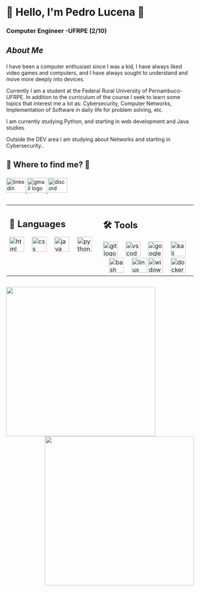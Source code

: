 <h1 align="left">👋 Hello, I'm Pedro Lucena 👋</h1>

###

<h3 align="left">Computer Engineer -UFRPE (2/10)</h3>

###

<h2 align="left"> <em>About Me</em> </h2>

###

<p align="left">  I have been a computer enthusiast since I was a kid, I have always liked video games and computers, and I have always sought to understand and move more deeply into devices. 

Currently I am a student at the Federal Rural University of Pernambuco-UFRPE. In addition to the curriculum of the course I seek to learn some topics that interest me a lot as: Cybersecurity, Computer Networks, Implementation of Software in daily life for problem solving, etc. 

I am currently studying Python, and starting in web development and Java studies. 

Outside the DEV area I am studying about Networks and starting in Cybersecurity..</p>

###

<h2 align="left">🔎 <b>Where to find me?</b> 🔎</h2>

###

<div align="left">
  <a href="https://www.linkedin.com/in/pedro-lucena-/" target="_blank">
    <img src="https://raw.githubusercontent.com/maurodesouza/profile-readme-generator/master/src/assets/icons/social/linkedin/default.svg" width="52" height="40" alt="linkedin logo" />
  <a>
  <a href="ppdro19@gmail.com" target="_blank">
    <img src="https://raw.githubusercontent.com/maurodesouza/profile-readme-generator/master/src/assets/icons/social/gmail/default.svg" width="52" height="40" alt="gmail logo"  />
  </a> 
   <a href="https://discord.com/users/345234338830483456" target="_blank">
  <img src="https://raw.githubusercontent.com/maurodesouza/profile-readme-generator/master/src/assets/icons/social/discord/default.svg" width="52" height="40" alt="discord logo"  />
  </a> 
  
</a> 
</div>

###
##
<div align="center">
  <table width="100%">
    <tr>
      <td align="left" valign="top" width="50%">
        <h2>🧰 Languages </h2>
        <div>
          <img src="https://skillicons.dev/icons?i=html" height="40" alt="html logo" />
          <img width="12" />
          <img src="https://skillicons.dev/icons?i=css" height="40" alt="css logo" />
          <img width="12" />
          <img src="https://skillicons.dev/icons?i=java" height="40" alt="java logo" />
          <img width="12" />
          <img src="https://cdn.jsdelivr.net/gh/devicons/devicon/icons/python/python-original.svg" height="40" alt="python logo" />
        </div>
      </td>
      <td align="left" valign="top" width="50%">
        <h2>🛠️ Tools </h2>
        <div>
          <img src="https://skillicons.dev/icons?i=git" height="40" alt="git logo" />
          <img width="12" />
          <img src="https://skillicons.dev/icons?i=vscode" height="40" alt="vscode logo" />
          <img width="12" />
          <img src="https://skillicons.dev/icons?i=gcp" height="40" alt="googlecloud logo" />
          <img width="12" />
          <img src="https://skillicons.dev/icons?i=kali" height="40" alt="kali logo" />
          <img width="12" />
          <img src="https://skillicons.dev/icons?i=bash" height="40" alt="bash logo" />
          <img width="12" />
          <img src="https://cdn.jsdelivr.net/gh/devicons/devicon/icons/linux/linux-original.svg" height="40" alt="linux logo" />
          <img src="https://skillicons.dev/icons?i=windows" height="40" alt="widows logo" />
          <img width="12" />
          <img src="https://skillicons.dev/icons?i=docker" height="40" alt="docker logo" />
          <img width="12" />
        </div>
      </td>
    </tr>
  </table>
</div>

###
##
<p align="center">
  <img align="left" width="400px" src="https://github-readme-stats.vercel.app/api/top-langs/?username=PED-LCN&layout=compact&hide_border=true&title_color=6474B9&text_color=937CD5&bg_color=0a0c10" />
  <img align="right" width="400px" src="https://github-readme-stats.vercel.app/api?username=PED-LCN&show_icons=true&count_private=true&hide_border=true&title_color=6474B9&icon_color=6474B9&text_color=937CD5&bg_color=0a0c10&include_all_commits=true" />
</p>
